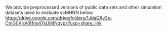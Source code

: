We provide preprocessed versions of public data sets and other simulation datasets used to evaluate scMHNN below.
https://drive.google.com/drive/folders/1JdaQRv3x-CmG0KrpV81ns47sUjMNqyps?usp=share_link
